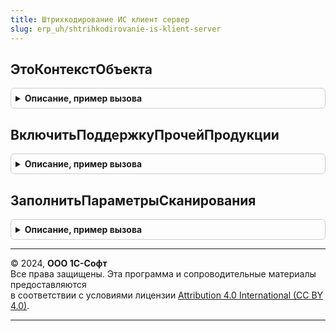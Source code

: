 ```yaml
---
title: Штрихкодирование ИС клиент сервер
slug: erp_uh/shtrihkodirovanie-is-klient-server
---
```



## ЭтоКонтекстОбъекта
<details style="margin: 1em 0; padding: 0.5em; border: 1px solid #ccc; border-radius: 6px;">

<summary style="font-weight: bold; cursor: pointer;">Описание, пример вызова</summary>

```bsl

// Определяет принадлежность имени объекта к контексту.
//
// Параметры:
//  Контекст - ФормаКлиентскогоПриложения, ДокументСсылка, СправочникСсылка, ОбработкаМенеджер - контекст.
//  ИмяОбъекта - Строка - Имя объекта.
// Возвращаемое значение:
//  Булево - Истина, если имя объекта принадлежит контексту.
Функция ЭтоКонтекстОбъекта(Контекст, Знач ИмяОбъекта) Экспорт
```

Пример вызова
```bsl
Результат = ШтрихкодированиеИСКлиентСервер.ЭтоКонтекстОбъекта(Контекст, ИмяОбъекта) 
```
</details>

## ВключитьПоддержкуПрочейПродукции
<details style="margin: 1em 0; padding: 0.5em; border: 1px solid #ccc; border-radius: 6px;">

<summary style="font-weight: bold; cursor: pointer;">Описание, пример вызова</summary>

```bsl

// Включает в параметрах сканирования обработку штрихкодов номенклатуры, не относящейся к библиотеке
//
// Параметры:
//   ПараметрыСканирования - см. БазовыеПараметрыСканирования
//
Процедура ВключитьПоддержкуПрочейПродукции(ПараметрыСканирования) Экспорт
```

Пример вызова
```bsl
ШтрихкодированиеИСКлиентСервер.ВключитьПоддержкуПрочейПродукции(ПараметрыСканирования) 
```
</details>

## ЗаполнитьПараметрыСканирования
<details style="margin: 1em 0; padding: 0.5em; border: 1px solid #ccc; border-radius: 6px;">

<summary style="font-weight: bold; cursor: pointer;">Описание, пример вызова</summary>

```bsl

// Заполняет параметры сканирования по контексту.
//
// Параметры:
//  ПараметрыСканирования - См. ШтрихкодированиеОбщегоНазначенияИСКлиент.ПараметрыСканирования
//  Контекст - ФормаКлиентскогоПриложения, ДокументСсылка, СправочникСсылка, ОбработкаМенеджер - контекст.
Процедура ЗаполнитьПараметрыСканирования(ПараметрыСканирования, Контекст) Экспорт
```

Пример вызова
```bsl
ШтрихкодированиеИСКлиентСервер.ЗаполнитьПараметрыСканирования(ПараметрыСканирования, Контекст) 
```
</details>

---

© 2024, **ООО 1С-Софт**  
Все права защищены. Эта программа и сопроводительные материалы предоставляются  
в соответствии с условиями лицензии [Attribution 4.0 International (CC BY 4.0)](https://creativecommons.org/licenses/by/4.0/legalcode).

---
